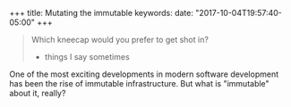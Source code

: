 +++
title: Mutating the immutable
keywords: 
date: "2017-10-04T19:57:40-05:00"
+++

> Which kneecap would you prefer to get shot in?
> - things I say sometimes

One of the most exciting developments in modern software development has been the rise of immutable infrastructure. But what is "immutable" about it, really? 
